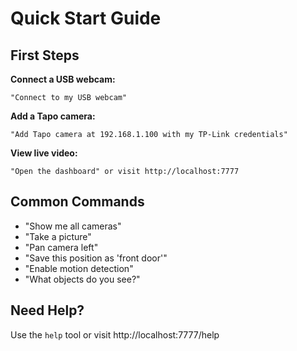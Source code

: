 # Quick Start Guide

## First Steps

**Connect a USB webcam:**
```
"Connect to my USB webcam"
```

**Add a Tapo camera:**
```
"Add Tapo camera at 192.168.1.100 with my TP-Link credentials"
```

**View live video:**
```
"Open the dashboard" or visit http://localhost:7777
```

## Common Commands

- "Show me all cameras"
- "Take a picture"
- "Pan camera left"
- "Save this position as 'front door'"
- "Enable motion detection"
- "What objects do you see?"

## Need Help?

Use the `help` tool or visit http://localhost:7777/help









